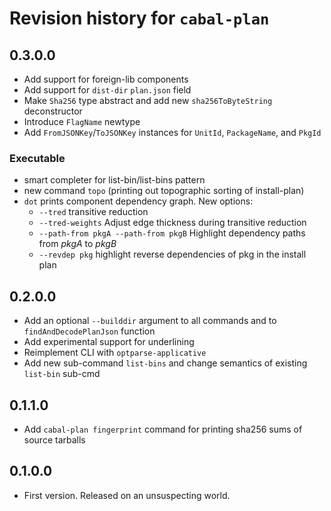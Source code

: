 # Revision history for `cabal-plan`

## 0.3.0.0

* Add support for foreign-lib components
* Add support for `dist-dir` `plan.json` field
* Make `Sha256` type abstract and add new `sha256ToByteString` deconstructor
* Introduce `FlagName` newtype
* Add `FromJSONKey`/`ToJSONKey` instances for `UnitId`, `PackageName`, and `PkgId`

### Executable

* smart completer for list-bin/list-bins pattern
* new command `topo` (printing out topographic sorting of install-plan)
* `dot` prints component dependency graph. New options:
    - `--tred` transitive reduction
    - `--tred-weights` Adjust edge thickness during transitive reduction
    - `--path-from pkgA --path-from pkgB` Highlight dependency paths from *pkgA* to *pkgB*
    - `--revdep pkg` highlight reverse dependencies of pkg in the install plan

## 0.2.0.0

* Add an optional `--builddir` argument to all commands and to `findAndDecodePlanJson` function
* Add experimental support for underlining
* Reimplement CLI with `optparse-applicative`
* Add new sub-command `list-bins` and change semantics of existing `list-bin` sub-cmd

## 0.1.1.0

* Add `cabal-plan fingerprint` command for printing
  sha256 sums of source tarballs

## 0.1.0.0

* First version. Released on an unsuspecting world.
